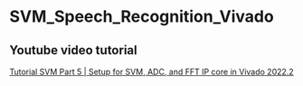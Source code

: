 # SVM_Speech_Recognition_Vivado

## Youtube video tutorial
[Tutorial SVM Part 5 | Setup for SVM, ADC, and FFT IP core in Vivado 2022.2](https://youtu.be/_LPdu2RbPHg)
